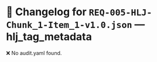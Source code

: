 # 📝 Changelog for `REQ-005-HLJ-Chunk_1-Item_1-v1.0.json` — **hlj_tag_metadata**

❌ No audit.yaml found.
